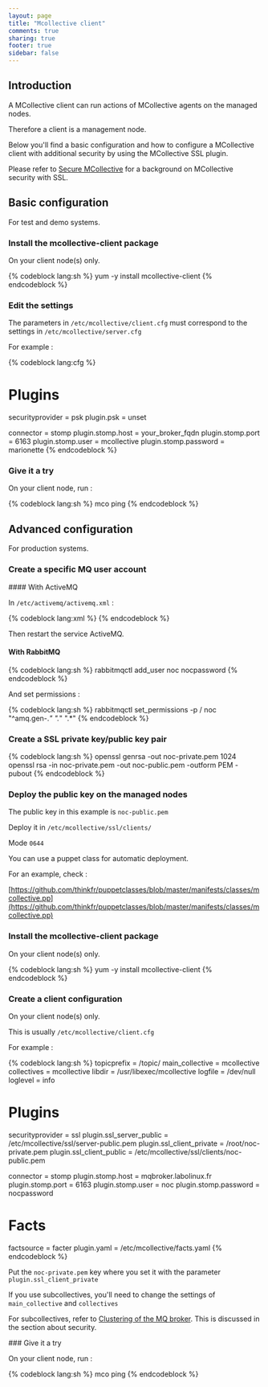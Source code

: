 ```yaml
---
layout: page
title: "Mcollective client"
comments: true
sharing: true
footer: true
sidebar: false 
---
```



## Introduction

A MCollective client can run actions of MCollective agents on the managed nodes.

Therefore a client is a management node.

Below you'll find a basic configuration and how to configure a MCollective 
client with additional security by using the MCollective SSL plugin.

Please refer to [Secure MCollective](http://www.kermit.fr/documentation/mcollective/ssl.html) for a background on MCollective security with SSL.


## Basic configuration

For test and demo systems.


### Install the mcollective-client package

On your client node(s) only.

{% codeblock lang:sh %}
yum -y install mcollective-client
{% endcodeblock %}


### Edit the settings

The parameters in `/etc/mcollective/client.cfg` must correspond to the settings
in `/etc/mcollective/server.cfg`

For example :

{% codeblock lang:cfg %}
# Plugins
securityprovider = psk
plugin.psk = unset

connector = stomp
plugin.stomp.host = your_broker_fqdn 
plugin.stomp.port = 6163
plugin.stomp.user = mcollective
plugin.stomp.password = marionette
{% endcodeblock %}

### Give it a try

On your client node, run :

{% codeblock lang:sh %}
mco ping
{% endcodeblock %}



## Advanced configuration

For production systems.

### Create a specific MQ user account

#### With ActiveMQ

In `/etc/activemq/activemq.xml` :

{% codeblock lang:xml %}
<simpleAuthenticationPlugin>
  <users>
    <!-- ... -->
    <authenticationUser username="noc" password="nocpassword"
                        groups="mcollective,admins,everyone"/>
  </users>
</simpleAuthenticationPlugin>
{% endcodeblock %}

Then restart the service ActiveMQ.


#### With RabbitMQ

{% codeblock lang:sh %}
rabbitmqctl add_user noc nocpassword
{% endcodeblock %}


And set permissions :

{% codeblock lang:sh %}
rabbitmqctl set_permissions -p / noc "^amq.gen-.*" ".*" ".*"
{% endcodeblock %}



### Create a SSL private key/public key pair

{% codeblock lang:sh %}
openssl genrsa -out noc-private.pem 1024
openssl rsa -in noc-private.pem -out noc-public.pem -outform PEM -pubout
{% endcodeblock %}


### Deploy the public key on the managed nodes

The public key in this example is `noc-public.pem`

Deploy it in  `/etc/mcollective/ssl/clients/`

Mode `0644`

You can use a puppet class for automatic deployment.

For an example, check :

[https://github.com/thinkfr/puppetclasses/blob/master/manifests/classes/mcollective.pp](https://github.com/thinkfr/puppetclasses/blob/master/manifests/classes/mcollective.pp)

### Install the mcollective-client package

On your client node(s) only.

{% codeblock lang:sh %}
yum -y install mcollective-client
{% endcodeblock %}


### Create a client configuration

On your client node(s) only.

This is usually `/etc/mcollective/client.cfg`

For example :

{% codeblock lang:sh %}
topicprefix = /topic/
main_collective = mcollective
collectives = mcollective
libdir = /usr/libexec/mcollective
logfile = /dev/null
loglevel = info

# Plugins
securityprovider = ssl
plugin.ssl_server_public = /etc/mcollective/ssl/server-public.pem
plugin.ssl_client_private = /root/noc-private.pem
plugin.ssl_client_public = /etc/mcollective/ssl/clients/noc-public.pem 

connector = stomp
plugin.stomp.host = mqbroker.labolinux.fr
plugin.stomp.port = 6163
plugin.stomp.user = noc 
plugin.stomp.password = nocpassword

# Facts
factsource = facter 
plugin.yaml = /etc/mcollective/facts.yaml
{% endcodeblock %}

Put the `noc-private.pem` key where you set it with the parameter
`plugin.ssl_client_private`

If you use subcollectives, you'll need to change the settings of
`main_collective` and `collectives`

For subcollectives, refer to [Clustering of the MQ broker](http://www.kermit.fr/documentation/mcollective/cluster.html). This is discussed in the section about security.


### Give it a try

On your client node, run :

{% codeblock lang:sh %}
mco ping
{% endcodeblock %}



